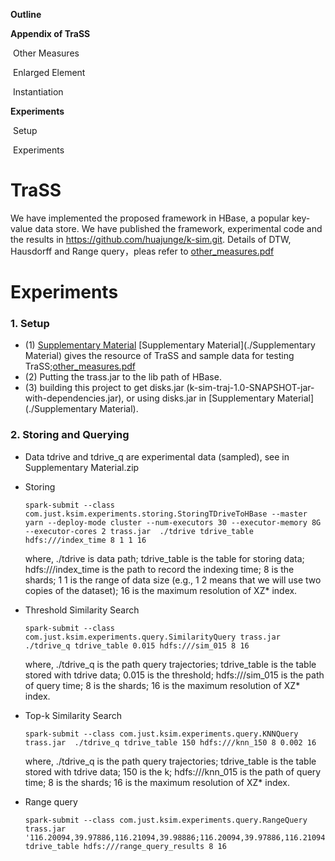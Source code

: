 



**Outline**

**Appendix of TraSS**

​	Other Measures

​	Enlarged Element

​	Instantiation

**Experiments**

​	Setup

​	Experiments

# TraSS

We have implemented the proposed framework in HBase, a popular key-value data store. We have published the framework, experimental code and the results in https://github.com/huajunge/k-sim.git. Details of DTW, Hausdorff and Range query，pleas refer to [other_measures.pdf](./other_measures.pdf)

# Experiments

### 1. Setup


- (1) [Supplementary Material](./other_measures.pdf)  [Supplementary Material](./Supplementary Material) gives  the resource of TraSS and sample data for testing TraSS;[other_measures.pdf](./other_measures.pdf)
- (2) Putting the trass.jar to the lib path of HBase.
- (3) building this project to get disks.jar (k-sim-traj-1.0-SNAPSHOT-jar-with-dependencies.jar), or using disks.jar in [Supplementary Material](./Supplementary Material).

### 2. Storing and Querying

- Data
  tdrive and tdrive_q are experimental data (sampled), see in Supplementary Material.zip

- Storing

  ```
  spark-submit --class com.just.ksim.experiments.storing.StoringTDriveToHBase --master yarn --deploy-mode cluster --num-executors 30 --executor-memory 8G --executor-cores 2 trass.jar  ./tdrive tdrive_table hdfs:///index_time 8 1 1 16
  ```

  where,  ./tdrive is data path; tdrive_table is the table for storing data; hdfs:///index_time is the path to record the indexing time; 8 is the shards; 1  1 is the range of data size (e.g., 1 2 means that we will use two copies of the dataset); 16 is the maximum resolution of XZ* index.

- Threshold Similarity Search

  ```
  spark-submit --class com.just.ksim.experiments.query.SimilarityQuery trass.jar  ./tdrive_q tdrive_table 0.015 hdfs:///sim_015 8 16
  ```

  where,  ./tdrive_q is the path query trajectories; tdrive_table is the table stored with tdrive data; 0.015 is the threshold; hdfs:///sim_015 is the path of query time; 8 is the shards; 16 is the maximum resolution of XZ* index.

- Top-k Similarity Search

  ```
  spark-submit --class com.just.ksim.experiments.query.KNNQuery trass.jar  ./tdrive_q tdrive_table 150 hdfs:///knn_150 8 0.002 16
  ```

  where,  ./tdrive_q is the path query trajectories; tdrive_table is the table stored with tdrive data; 150 is the k; hdfs:///knn_015 is the path of query time; 8 is the shards; 16 is the maximum resolution of XZ* index. 

- Range query

  ```
  spark-submit --class com.just.ksim.experiments.query.RangeQuery trass.jar '116.20094,39.97886,116.21094,39.98886;116.20094,39.97886,116.21094,39.98886' tdrive_table hdfs:///range_query_results 8 16
  ```

  

